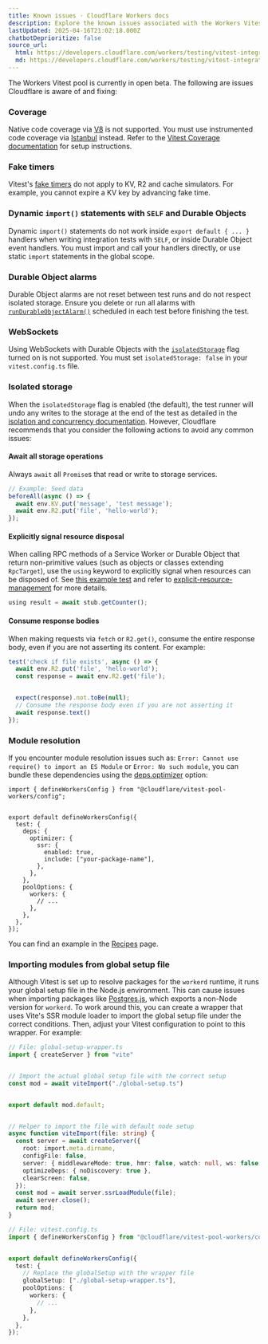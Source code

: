 ```yaml
---
title: Known issues · Cloudflare Workers docs
description: Explore the known issues associated with the Workers Vitest integration.
lastUpdated: 2025-04-16T21:02:18.000Z
chatbotDeprioritize: false
source_url:
  html: https://developers.cloudflare.com/workers/testing/vitest-integration/known-issues/
  md: https://developers.cloudflare.com/workers/testing/vitest-integration/known-issues/index.md
---
```


The Workers Vitest pool is currently in open beta. The following are issues Cloudflare is aware of and fixing:

### Coverage

Native code coverage via [V8](https://v8.dev/blog/javascript-code-coverage) is not supported. You must use instrumented code coverage via [Istanbul](https://istanbul.js.org/) instead. Refer to the [Vitest Coverage documentation](https://vitest.dev/guide/coverage) for setup instructions.

### Fake timers

Vitest's [fake timers](https://vitest.dev/guide/mocking.html#timers) do not apply to KV, R2 and cache simulators. For example, you cannot expire a KV key by advancing fake time.

### Dynamic `import()` statements with `SELF` and Durable Objects

Dynamic `import()` statements do not work inside `export default { ... }` handlers when writing integration tests with `SELF`, or inside Durable Object event handlers. You must import and call your handlers directly, or use static `import` statements in the global scope.

### Durable Object alarms

Durable Object alarms are not reset between test runs and do not respect isolated storage. Ensure you delete or run all alarms with [`runDurableObjectAlarm()`](https://developers.cloudflare.com/workers/testing/vitest-integration/test-apis/#durable-objects) scheduled in each test before finishing the test.

### WebSockets

Using WebSockets with Durable Objects with the [`isolatedStorage`](https://developers.cloudflare.com/workers/testing/vitest-integration/isolation-and-concurrency) flag turned on is not supported. You must set `isolatedStorage: false` in your `vitest.config.ts` file.

### Isolated storage

When the `isolatedStorage` flag is enabled (the default), the test runner will undo any writes to the storage at the end of the test as detailed in the [isolation and concurrency documentation](https://developers.cloudflare.com/workers/testing/vitest-integration/isolation-and-concurrency/). However, Cloudflare recommends that you consider the following actions to avoid any common issues:

#### Await all storage operations

Always `await` all `Promise`s that read or write to storage services.

```ts
// Example: Seed data
beforeAll(async () => {
  await env.KV.put('message', 'test message');
  await env.R2.put('file', 'hello-world');
});
```

#### Explicitly signal resource disposal

When calling RPC methods of a Service Worker or Durable Object that return non-primitive values (such as objects or classes extending `RpcTarget`), use the `using` keyword to explicitly signal when resources can be disposed of. See [this example test](https://github.com/cloudflare/workers-sdk/tree/main/fixtures/vitest-pool-workers-examples/rpc/test/unit.test.ts#L155) and refer to [explicit-resource-management](https://developers.cloudflare.com/workers/runtime-apis/rpc/lifecycle#explicit-resource-management) for more details.

```ts
using result = await stub.getCounter();
```

#### Consume response bodies

When making requests via `fetch` or `R2.get()`, consume the entire response body, even if you are not asserting its content. For example:

```ts
test('check if file exists', async () => {
  await env.R2.put('file', 'hello-world');
  const response = await env.R2.get('file');


  expect(response).not.toBe(null);
  // Consume the response body even if you are not asserting it
  await response.text()
});
```

### Module resolution

If you encounter module resolution issues such as: `Error: Cannot use require() to import an ES Module` or `Error: No such module`, you can bundle these dependencies using the [deps.optimizer](https://vitest.dev/config/#deps-optimizer) option:

```tsx
import { defineWorkersConfig } from "@cloudflare/vitest-pool-workers/config";


export default defineWorkersConfig({
  test: {
    deps: {
      optimizer: {
        ssr: {
          enabled: true,
          include: ["your-package-name"],
        },
      },
    },
    poolOptions: {
      workers: {
        // ...
      },
    },
  },
});
```

You can find an example in the [Recipes](https://developers.cloudflare.com/workers/testing/vitest-integration/recipes) page.

### Importing modules from global setup file

Although Vitest is set up to resolve packages for the `workerd` runtime, it runs your global setup file in the Node.js environment. This can cause issues when importing packages like [Postgres.js](https://github.com/cloudflare/workers-sdk/issues/6465), which exports a non-Node version for `workerd`. To work around this, you can create a wrapper that uses Vite's SSR module loader to import the global setup file under the correct conditions. Then, adjust your Vitest configuration to point to this wrapper. For example:

```ts
// File: global-setup-wrapper.ts
import { createServer } from "vite"


// Import the actual global setup file with the correct setup
const mod = await viteImport("./global-setup.ts")


export default mod.default;


// Helper to import the file with default node setup
async function viteImport(file: string) {
  const server = await createServer({
    root: import.meta.dirname,
    configFile: false,
    server: { middlewareMode: true, hmr: false, watch: null, ws: false },
    optimizeDeps: { noDiscovery: true },
    clearScreen: false,
  });
  const mod = await server.ssrLoadModule(file);
  await server.close();
  return mod;
}
```

```ts
// File: vitest.config.ts
import { defineWorkersConfig } from "@cloudflare/vitest-pool-workers/config";


export default defineWorkersConfig({
  test: {
    // Replace the globalSetup with the wrapper file
    globalSetup: ["./global-setup-wrapper.ts"],
    poolOptions: {
      workers: {
        // ...
      },
    },
  },
});
```
